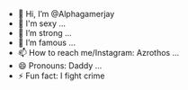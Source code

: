 - 👋 Hi, I’m @Alphagamerjay
- 👀 I'm sexy ...
- 🌱 I’m strong ...
- 💞️ I’m famous ...
- 📫 How to reach me/Instagram: Azrothos ...
- 😄 Pronouns: Daddy ...
- ⚡ Fun fact: I fight crime

